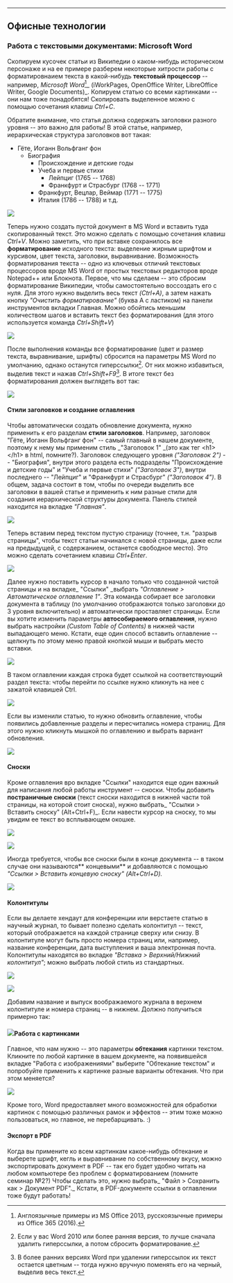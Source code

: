 
---

## Офисные технологии

### Работа с текстовыми документами: Microsoft Word

Скопируем кусочек статьи из Википедии о каком-нибудь историческом персонаже и на ее примере разберем некоторые хитрости работы с форматировнаием текста в какой-нибудь **текстовый процессор** -- например, _Microsoft Word_[^1]_ \(iWorkPages, OpenOffice Writer, LibreOffice Writer, Google Documents\)_.  Копируем статью со всеми картинками -- они нам тоже понадобятся! Скопировать выделенное можно с помощью сочетания клавиш _Ctrl+C_.

Обратите внимание, что статья должна содержать заголовки разного уровня -- это важно для работы! В этой статье, например, иерархическая структура заголовков вот такая:

* Гёте, Иоганн Вольфганг фон
  * Биография
    * Происхождение и детские годы
    * Учеба и первые стихи
      * Лейпциг \(1765 -- 1768\)  
      * Франкфурт и Страсбург \(1768 -- 1771\)
    * Франкфурт, Вецлар, Веймар \(1771 -- 1775\)
    * Италия \(1786 -- 1788\) и т.д.

![](/assets/Screenshot_25464.png)

Теперь нужно создать пустой документ в MS Word и вставить туда скопированный текст. Это можно сделать с помощью сочетания клавиш _Ctrl+V_. Можно заметить, что при вставке сохранилось все **форматирование** исходного текста: выделение жирным шрифтом и курсивом, цвет текста, заголовки, выравнивание. Возможность форматирования текста -- одно из ключевых отличий текстовых процессоров вроде MS Word от простых текстовых редакторов вроде Notepad++ или Блокнота. Первое, что мы сделаем -- это сбросим форматирование Википедии, чтобы самостоятельно воссоздать его с нуля. Для этого нужно выделить весь текст _\(Ctrl+A\)_, а затем нажать кнопку _"Очистить форматирование"_ \(буква А с ластиком\) на панели инструментов вкладки Главная. Можно обойтись меньшим количеством шагов и вставить текст без форматирования (для этого используется команда _Ctrl+Shift+V_) 

![](/assets/Screenshot_35231.png)

После выполнения команды все форматирование \(цвет и размер текста, выравнивание, шрифты\) сбросится на параметры MS Word по умолчанию, однако останутся гиперссылки[^2]. От них можно избавиться, выделив текст и нажав _Ctrl+Shift+F9_[^3]. В итоге текст без форматирования должен выглядеть вот так:

![](/assets/Screenshot_1767.png)

#### Стили заголовков и создание оглавления

Чтобы автоматически создать обновление документа, нужно применить к его разделам **стили заголовков**. Например, заголовок "Гёте, Иоганн Вольфганг фон" -- самый главный в нашем документе, поэтому к нему мы применим стиль _"Заголовок 1" _\(это как тег &lt;h1&gt;&lt;/h1&gt; в html, помните?\). Заголовок следующего уровня _\("Заголовок 2"\)_ -- "Биография", внутри этого раздела есть подразделы  "Происхождение и детские годы" и "Учеба и первые стихи" _\("Заголовок 3"\)_, внутри последнего -- "Лейпциг" и "Франкфурт и Страсбург" _\("Заголовок 4"\)_. В общем, задача состоит в том, чтобы по очереди выделить все заголовки в вашей статье и применить к ним разные стили для создания иерархической структуры документа. Панель стилей находится на вкладке _"Главная"_.

![](/assets/Screenshot_145.png)

Теперь вставим перед текстом пустую страницу \(точнее, т.н. "разрыв страницы", чтобы текст статьи начинался с новой страницы, даже если на предыдущей, с содержанием, останется свободное место\). Это можно сделать сочетанием клавиш _Ctrl+Enter_.

![](/assets/Screenshot_u67u6u.png)

Далее нужно поставить курсор в начало только что созданной чистой страницы и на вкладке_ "Ссылки" _выбрать _"Оглавление &gt; Автоматическое оглавление 1"_. Эта команда собирает все заголовки документа в таблицу \(по умолчанию отображаются только заголовки до 3 уровня включительно\) и автоматически проставляет страницы. Если вы хотите изменить параметры **автособираемого оглавления**, нужно  выбрать настройки _\(Custom Table of Contents\)_ в нижней части выпадающего меню. Кстати, еще один способ вставить оглавление -- щелкнуть по этому меню правой кнопкой мыши и выбрать место вставки.

![](/assets/Screenshot_779761.png)

В таком оглавлении каждая строка будет ссылкой на соответствующий раздел текста: чтобы перейти по ссылке нужно кликнуть на нее с зажатой клавишей Ctrl.

![](/assets/Screenshot_156y563.png)

Если вы изменили статью, то нужно обновить оглавление, чтобы появились добавленные разделы и пересчитались номера страниц. Для этого нужно кликнуть мышкой по оглавлению и выбрать вариант обновления.

![](/assets/Screenshot_1563463.png)

#### Сноски

Кроме оглавления вро вкладке "Ссылки" находится еще один важный для написания любой работы инструмент -- сноски. Чтобы добавить **постраничные сноски** \(текст сноски находится в нижней части той страницы, на которой стоит сноска\), нужно выбрать_ "Ссылки &gt; Вставить сноску" \(Alt+Ctrl+F\)_. Если навести курсор на сноску, то мы увидим ее текст во всплывающем окошке.

![](/assets/ghaewg.png)

![](/assets/het.png)

Иногда требуется, чтобы все сноски были в конце документа -- в таком случае они называются** концевыми** и добавляются с помощью _"Ссылки &gt; Вставить концевую сноску" \(Alt+Ctrl+D\)._

![](/assets/QEQD.png)

#### Колонтитулы

Если вы делаете хендаут для конференции или верстаете статью в научный журнал, то бывает полезно сделать колонтитул -- текст, который отображается на каждой странице сверху или снизу. В колонтитуле могут быть просто номера страниц или, например, название конференции, дата выступления и ваша электронная почта. Колонтитулы находятся во вкладке _"Вставка &gt; Верхний/Нижний колонтитул"_; можно выбрать любой стиль из стандартных.

![](/assets/aegrae.png)

![](/assets/qwrQW.png)

Добавим название и выпуск воображаемого журнала в верхнем колонтитуле и номера страниц -- в нижнем. Должно получиться примерно так:

#### ![](/assets/6346346.png)Работа с картинками

Главное, что нам нужно -- это параметры **обтекания** картинки текстом. Кликните по любой картинке в вашем документе, на появившейся вкладке "Работа с изображениями" выберите "Обтекание текстом" и попробуйте применить к картинке разные варианты обтекания. Что при этом меняется?

![](/assets/4tr4gf.png)

Кроме того, Word предоставляет много возможностей для обработки картинок с помощью различных рамок и эффектов -- этим тоже можно пользоваться, но главное, не перебарщивать. :\)

#### Экспорт в PDF

Когда вы примените ко всем картинкам какое-нибудь обтекание и выберете шрифт, кегль и выравнивание по собственному вкусу, можно экспортировать документ в PDF -- так его будет удобно читать на любом компьютере без проблем с форматированием \(помните семинар №2?\) Чтобы сделать это, нужно выбрать_ "Файл &gt; Cохранить как &gt; Документ PDF"._ Кстати, в PDF-документе ссылки в оглавлении тоже будут работать!

[^1]: Англоязычные примеры из MS Office 2013, русскоязычные примеры из Office 365 (2016).

[^3]: В более ранних версиях Word при удалении гиперссылок их текст остается цветным -- тогда нужно вручную поменять его на черный, выделив весь текст.

[^2]: Если у вас Word 2010 или более ранняя версия, то лучше сначала удалить гиперссылки, а потом сбросить форматирование.
